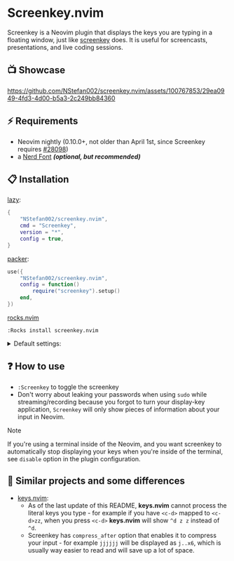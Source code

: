 # Screenkey.nvim

Screenkey is a Neovim plugin that displays the keys you are typing in a floating window,
just like [screenkey](https://www.thregr.org/wavexx/software/screenkey/) does.
It is useful for screencasts, presentations, and live coding sessions.

## 📺 Showcase


https://github.com/NStefan002/screenkey.nvim/assets/100767853/29ea0949-4fd3-4d00-b5a3-2c249bb84360


## ⚡️ Requirements

- Neovim nightly (0.10.0+, not older than April 1st, since Screenkey requires [#28098](https://github.com/neovim/neovim/pull/28098#event-12302234671))
- a [Nerd Font](https://www.nerdfonts.com/) **_(optional, but recommended)_**

## 📋 Installation

[lazy](https://github.com/folke/lazy.nvim):

```lua
{
    "NStefan002/screenkey.nvim",
    cmd = "Screenkey",
    version = "*",
    config = true,
}
```

[packer](https://github.com/wbthomason/packer.nvim):

```lua
use({
    "NStefan002/screenkey.nvim",
    config = function()
        require("screenkey").setup()
    end,
})
```

[rocks.nvim](https://github.com/nvim-neorocks/rocks.nvim)

`:Rocks install screenkey.nvim`

<details>
    <summary>Default settings:</summary>


```lua
{
    -- see :h nvim_open_win
    win_opts = {
        relative = "editor",
        anchor = "SE",
        width = 40,
        height = 3,
        border = "single",
        row = vim.o.lines - vim.o.cmdheight - 1,
        col = vim.o.columns - 1,
        -- The default `row` and `col` will put the window on the bottom left.
        -- If you want to move it to the top left, use `row = 1`.
    },
    -- compress input when repeated <compress_after> times
    compress_after = 3,
    -- clear the input after <clear_after> seconds of inactivity
    clear_after = 3,
    -- temporarily disable screenkey (for example when inside of the terminal)
    disable = {
        filetypes = {}, -- for example: "toggleterm"
        -- :h 'buftype'
        buftypes = {}, -- for example: "terminal"
    },
}
```
</details>

## ❓ How to use
- `:Screenkey` to toggle the screenkey
- Don't worry about leaking your passwords when using `sudo` while streaming/recording because you forgot to turn your display-key application,
`Screenkey` will only show pieces of information about your input in Neovim.

> [!NOTE]
> If you're using a terminal inside of the Neovim, and you want screenkey to automatically stop displaying your keys when you're inside of the terminal, see `disable` option in the plugin configuration.

## 👀 Similar projects and some differences
- [keys.nvim](https://github.com/tamton-aquib/keys.nvim):
    - As of the last update of this README, **keys.nvim** cannot process the literal keys you type - for example if you have `<c-d>` mapped to `<c-d>zz`, when you press
    `<c-d>` **keys.nvim** will show `^d z z` instead of `^d`.
    - Screenkey has `compress_after` option that enables it to compress your input - for example `jjjjjj` will be displayed as `j..x6`, which is usually way easier
    to read and will save up a lot of space.

